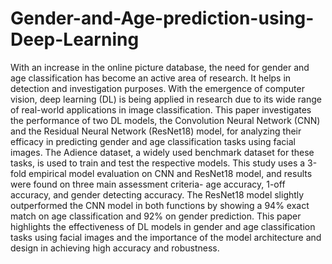 # Gender-and-Age-prediction-using-Deep-Learning

With an increase in the online picture database, the need for gender and age classification has become an active area
of research. It helps in detection and investigation purposes. With the emergence of computer vision, deep learning (DL) is being
applied in research due to its wide range of real-world applications in image classification. This paper investigates the performance
of two DL models, the Convolution Neural Network (CNN) and the Residual Neural Network (ResNet18) model, for analyzing
their efficacy in predicting gender and age classification tasks using facial images. The Adience dataset, a widely used benchmark
dataset for these tasks, is used to train and test the respective models. This study uses a 3-fold empirical model evaluation on CNN
and ResNet18 model, and results were found on three main assessment criteria- age accuracy, 1-off accuracy, and gender detecting
accuracy. The ResNet18 model slightly outperformed the CNN model in both functions by showing a 94% exact match on age
classification and 92% on gender prediction. This paper highlights the effectiveness of DL models in gender and age classification
tasks using facial images and the importance of the model architecture and design in achieving high accuracy and robustness.
